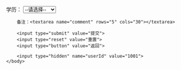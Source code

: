 <html>
	<head>
		<meta charset="utf-8">
		<title></title>
	</head>
	<body>
		学历：
		<select name="degree">
			<option value="">--请选择--</option>    
			<option value="1">专科</option>    
			<option value="2">本科</option>    
			<option value="3">硕士</option>    
			<option value="4">博士及以上</option>
		</select>
		
		备注：<textarea name="comment" rows="5" cols="30"></textarea>
		
		<input type="submit" value="提交">
		<input type="reset" value="重置">
		<input type="button" value="返回">
		
		<input type="hidden" name="userId" value="1001">
	</body>
</html>
